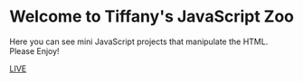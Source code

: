 # Welcome to Tiffany's JavaScript Zoo

Here you can see mini JavaScript projects that manipulate the HTML. Please Enjoy!

[LIVE](https://tjshiu.github.io/JavaScript-Zoo/)
